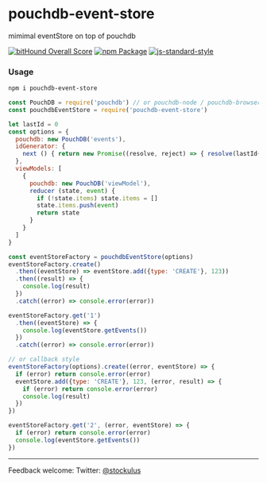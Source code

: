 pouchdb-event-store
======
mimimal eventStore on top of pouchdb

[![bitHound Overall Score](https://www.bithound.io/github/stockulus/pouchdb-event-store/badges/score.svg)](https://www.bithound.io/github/stockulus/pouchdb-event-store) [![npm Package](https://img.shields.io/npm/dm/pouchdb-event-store.svg)](https://www.npmjs.com/package/pouchdb-event-store) [![js-standard-style](https://img.shields.io/badge/code%20style-standard-brightgreen.svg)](http://standardjs.com/)

### Usage

```bash
npm i pouchdb-event-store
```

```js
const PouchDB = require('pouchdb') // or pouchdb-node / pouchdb-browser / pouchdb-react-native
const pouchdbEventStore = require('pouchdb-event-store')

let lastId = 0
const options = {
  pouchdb: new PouchDB('events'),
  idGenerator: {
    next () { return new Promise((resolve, reject) => { resolve(lastId++) }) }
  },
  viewModels: [
    {
      pouchdb: new PouchDB('viewModel'),
      reducer (state, event) {
        if (!state.items) state.items = []
        state.items.push(event)
        return state
      }
    }
  ]
}

const eventStoreFactory = pouchdbEventStore(options)
eventStoreFactory.create()
  .then((eventStore) => eventStore.add({type: 'CREATE'}, 123))
  .then((result) => {
    console.log(result)
  })
  .catch((error) => console.error(error))

eventStoreFactory.get('1')
  .then((eventStore) => {
    console.log(eventStore.getEvents())
  })
  .catch((error) => console.error(error))

// or callback style
eventStoreFactory(options).create((error, eventStore) => {
  if (error) return console.error(error)
  eventStore.add({type: 'CREATE'}, 123, (error, result) => {
    if (error) return console.error(error)
    console.log(result)
  })
})

eventStoreFactory.get('2', (error, eventStore) => {
  if (error) return console.error(error)
  console.log(eventStore.getEvents())
})

```

---
Feedback welcome:
Twitter: [@stockulus](https://twitter.com/stockulus)
